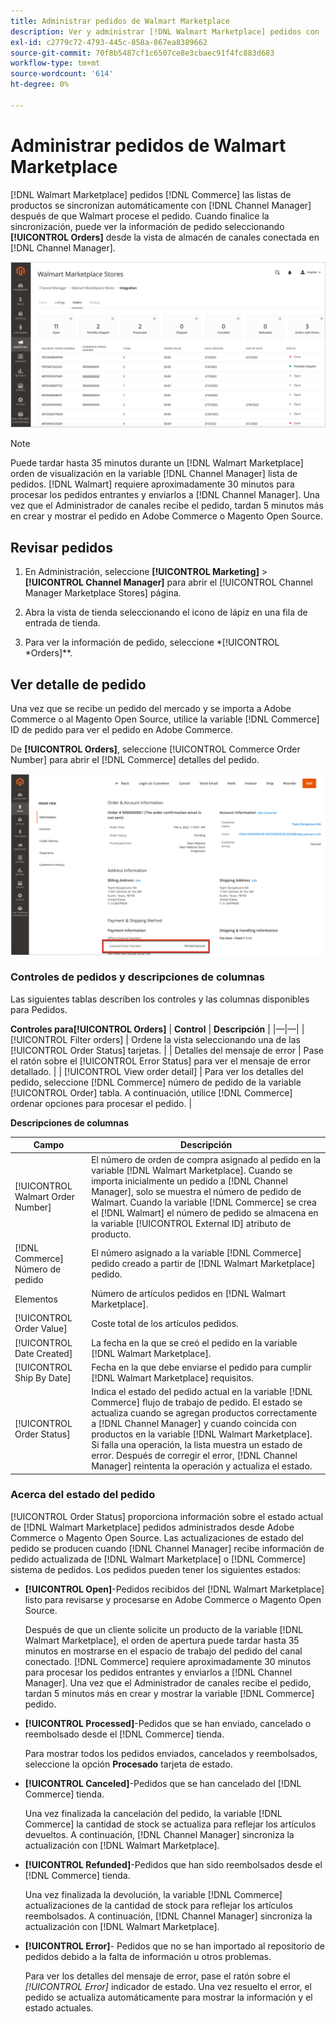 ```yaml
---
title: Administrar pedidos de Walmart Marketplace
description: Ver y administrar [!DNL Walmart Marketplace] pedidos con [!DNL Channel Manager] para Adobe Commerce y Magento Open Source.
exl-id: c2779c72-4793-445c-858a-867ea8389662
source-git-commit: 70f8b5487cf1c6507ce8e3cbaec91f4fc883d683
workflow-type: tm+mt
source-wordcount: '614'
ht-degree: 0%

---
```


# Administrar pedidos de Walmart Marketplace

[!DNL Walmart Marketplace] pedidos [!DNL Commerce] las listas de productos se sincronizan automáticamente con [!DNL Channel Manager] después de que Walmart procese el pedido. Cuando finalice la sincronización, puede ver la información de pedido seleccionando **[!UICONTROL Orders]** desde la vista de almacén de canales conectada en [!DNL Channel Manager].

![Administrador de canales Vista Pedidos para administrar pedidos de Walmart Marketplace](assets/orders-dashboard-view.png)

>[!NOTE]
>
>Puede tardar hasta 35 minutos durante un [!DNL Walmart Marketplace] orden de visualización en la variable [!DNL Channel Manager] lista de pedidos. [!DNL Walmart] requiere aproximadamente 30 minutos para procesar los pedidos entrantes y enviarlos a [!DNL Channel Manager].  Una vez que el Administrador de canales recibe el pedido, tardan 5 minutos más en crear y mostrar el pedido en Adobe Commerce o Magento Open Source.

## Revisar pedidos

1. En Administración, seleccione **[!UICONTROL Marketing]** > **[!UICONTROL Channel Manager]** para abrir el [!UICONTROL Channel Manager Marketplace Stores] página.

1. Abra la vista de tienda seleccionando el icono de lápiz en una fila de entrada de tienda.

1. Para ver la información de pedido, seleccione *[!UICONTROL *Orders]**.

## Ver detalle de pedido

Una vez que se recibe un pedido del mercado y se importa a Adobe Commerce o al Magento Open Source, utilice la variable [!DNL Commerce] ID de pedido para ver el pedido en Adobe Commerce.

De **[!UICONTROL Orders]**, seleccione [!UICONTROL Commerce Order Number] para abrir el [!DNL Commerce]  detalles del pedido.

![Vista de detalles de un pedido de Walmart Marketplace](assets/order-detail-with-external-order-id.png)

### Controles de pedidos y descripciones de columnas

Las siguientes tablas describen los controles y las columnas disponibles para Pedidos.

**Controles para[!UICONTROL Orders]**
| **Control**                    | **Descripción**                                                                                                                                               | |—|—| | [!UICONTROL Filter orders]     | Ordene la vista seleccionando una de las [!UICONTROL Order Status] tarjetas.                                                                                        | | Detalles del mensaje de error | Pase el ratón sobre el [!UICONTROL Error Status] para ver el mensaje de error detallado.                                                                      | | [!UICONTROL View order detail] | Para ver los detalles del pedido, seleccione [!DNL Commerce] número de pedido de la variable [!UICONTROL Order] tabla. A continuación, utilice [!DNL Commerce] ordenar opciones para procesar el pedido. |

**Descripciones de columnas**

| Campo | Descripción |
|------------------------------------|----------------------------------------------------------------------------------------------------------------------------------------------------------------------------------------------------------------------------------------------------------------------------------------------------------------------------------------------------------------------------------|
| [!UICONTROL  Walmart Order Number] | El número de orden de compra asignado al pedido en la variable [!DNL Walmart Marketplace]. Cuando se importa inicialmente un pedido a [!DNL Channel Manager], solo se muestra el número de pedido de Walmart. Cuando la variable [!DNL Commerce] se crea el [!DNL Walmart] el número de pedido se almacena en la variable [!UICONTROL External ID] atributo de producto. |
| [!DNL Commerce]  Número de pedido | El número asignado a la variable [!DNL Commerce]  pedido creado a partir de [!DNL Walmart Marketplace] pedido. |
| Elementos | Número de artículos pedidos en [!DNL Walmart Marketplace]. |
| [!UICONTROL Order Value] | Coste total de los artículos pedidos. |
| [!UICONTROL Date Created] | La fecha en la que se creó el pedido en la variable [!DNL Walmart Marketplace]. |
| [!UICONTROL Ship By Date] | Fecha en la que debe enviarse el pedido para cumplir [!DNL Walmart Marketplace] requisitos. |
| [!UICONTROL Order Status] | Indica el estado del pedido actual en la variable [!DNL Commerce] flujo de trabajo de pedido. El estado se actualiza cuando se agregan productos correctamente a [!DNL Channel Manager] y cuando coincida con productos en la variable [!DNL Walmart Marketplace]. Si falla una operación, la lista muestra un estado de error. Después de corregir el error, [!DNL Channel Manager] reintenta la operación y actualiza el estado. |

### Acerca del estado del pedido

[!UICONTROL Order Status] proporciona información sobre el estado actual de [!DNL Walmart Marketplace] pedidos administrados desde Adobe Commerce o Magento Open Source. Las actualizaciones de estado del pedido se producen cuando [!DNL Channel Manager] recibe información de pedido actualizada de [!DNL Walmart Marketplace] o [!DNL Commerce] sistema de pedidos. Los pedidos pueden tener los siguientes estados:

* **[!UICONTROL Open]**-Pedidos recibidos del [!DNL Walmart Marketplace] listo para revisarse y procesarse en Adobe Commerce o Magento Open Source.

   Después de que un cliente solicite un producto de la variable [!DNL Walmart Marketplace], el orden de apertura puede tardar hasta 35 minutos en mostrarse en el espacio de trabajo del pedido del canal conectado. [!DNL Commerce] requiere aproximadamente 30 minutos para procesar los pedidos entrantes y enviarlos a [!DNL Channel Manager]. Una vez que el Administrador de canales recibe el pedido, tardan 5 minutos más en crear y mostrar la variable [!DNL Commerce] pedido.

* **[!UICONTROL Processed]**-Pedidos que se han enviado, cancelado o reembolsado desde el [!DNL Commerce] tienda.

   Para mostrar todos los pedidos enviados, cancelados y reembolsados, seleccione la opción **Procesado** tarjeta de estado.

* **[!UICONTROL Canceled]**-Pedidos que se han cancelado del [!DNL Commerce] tienda.

   Una vez finalizada la cancelación del pedido, la variable [!DNL Commerce] la cantidad de stock se actualiza para reflejar los artículos devueltos. A continuación, [!DNL Channel Manager] sincroniza la actualización con [!DNL Walmart Marketplace].

* **[!UICONTROL Refunded]**-Pedidos que han sido reembolsados desde el [!DNL Commerce] tienda.

   Una vez finalizada la devolución, la variable [!DNL Commerce] actualizaciones de la cantidad de stock para reflejar los artículos reembolsados. A continuación, [!DNL Channel Manager] sincroniza la actualización con [!DNL Walmart Marketplace].

* **[!UICONTROL Error]**- Pedidos que no se han importado al repositorio de pedidos debido a la falta de información u otros problemas.

   Para ver los detalles del mensaje de error, pase el ratón sobre el *[!UICONTROL Error]* indicador de estado. Una vez resuelto el error, el pedido se actualiza automáticamente para mostrar la información y el estado actuales.
